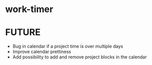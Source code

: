 # work-timer

# FUTURE

- Bug in calendar if a project time is over multiple days
- Improve calendar prettiness
- Add possibility to add and remove project blocks in the calendar
